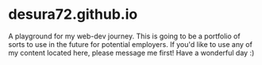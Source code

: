# desura72.github.io
A playground for my web-dev journey.
This is going to be a portfolio of sorts to use in the future for potential employers. 
If you'd like to use any of my content located here, please message me first! 
Have a wonderful day :)
